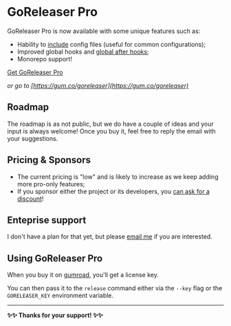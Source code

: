 # GoReleaser Pro

GoReleaser Pro is now available with some unique features such as:

- Hability to [include](/customization/includes/) config files (useful for common configurations);
- Improved global hooks and [global after hooks](/customization/hooks/);
- Monorepo support!

<script src="https://gumroad.com/js/gumroad.js"></script>
<a class="gumroad-button" href="https://gumroad.com/l/CadfZ" target="_blank">Get GoReleaser Pro</a>

_or go to [https://gum.co/goreleaser](https://gum.co/goreleaser)_

## Roadmap

The roadmap is as not public, but we do have a couple of ideas and your input is always welcome!
Once you buy it, feel free to reply the email with your suggestions.

## Pricing & Sponsors

- The current pricing is "low" and is likely to increase as we keep adding more pro-only features;
- If you sponsor either the project or its developers, you [can ask for a discount](mailto:carlos@becker.software?subject=GoReleaser%20Coupon%20Request)!

## Enteprise support

I don't have a plan for that yet, but please [email me](mailto:carlos@becker.software?subject=GoReleaser%20Enterprise%20Support) if you are interested.

## Using GoReleaser Pro

When you buy it on [gumroad](https://gum.co/goreleaser), you'll get a license key.

You can then pass it to the `release` command either via the `--key` flag or the `GORELEASER_KEY` environment variable.

---

**✨✨ Thanks for your support! ✨✨**
